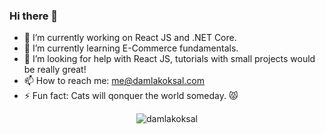 ### Hi there 👋

- 🔭 I’m currently working on React JS and .NET Core.
- 🌱 I’m currently learning E-Commerce fundamentals.
- 🤔 I’m looking for help with React JS, tutorials with small projects would be really great!
- 📫 How to reach me: me@damlakoksal.com
- ⚡ Fun fact: Cats will qonquer the world someday. 😾

<p align="center"><img align="center" src="https://github-readme-stats.vercel.app/api?username=damlakoksal&show_icons=true&theme=tokyonight" alt="damlakoksal" /></p>

